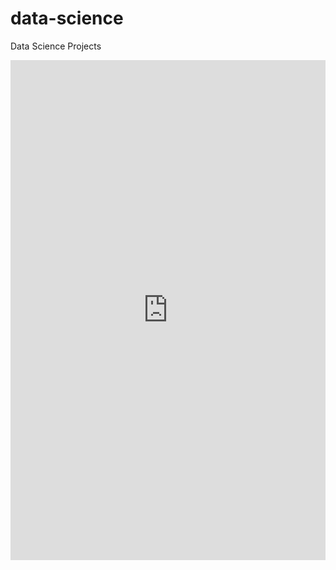 # data-science
Data Science Projects
<iframe src="https://jovian.ai/embed?url=https://jovian.ai/saurabhthorat999/student-marks-prediction-ml/v/3" title="Jovian Viewer" height="800" width="100%" style="margin 0 auto; max-width: 800px;" frameborder="0" scrolling="auto"></iframe>
